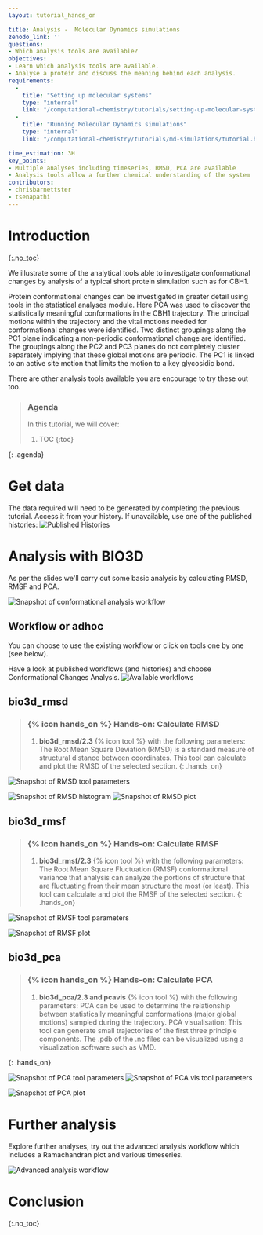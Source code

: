 ```yaml
---
layout: tutorial_hands_on

title: Analysis -  Molecular Dynamics simulations
zenodo_link: ''
questions:
- Which analysis tools are available?
objectives:
- Learn which analysis tools are available.
- Analyse a protein and discuss the meaning behind each analysis. 
requirements:
  -
    title: "Setting up molecular systems"
    type: "internal"
    link: "/computational-chemistry/tutorials/setting-up-molecular-systems/tutorial.html"
  -
    title: "Running Molecular Dynamics simulations"
    type: "internal"
    link: "/computational-chemistry/tutorials/md-simulations/tutorial.html"

time_estimation: 3H
key_points:
- Multiple analyses including timeseries, RMSD, PCA are available
- Analysis tools allow a further chemical understanding of the system 
contributors:
- chrisbarnettster
- tsenapathi
---
```



# Introduction
{:.no_toc}

We illustrate some of the analytical tools able to investigate conformational changes by analysis of a typical short protein simulation such as
for CBH1.

Protein conformational changes can be investigated in greater detail
using tools in the statistical analyses module. Here PCA was used to
discover the statistically meaningful conformations in the CBH1
trajectory. The principal motions within the trajectory and
the vital motions needed for conformational changes were identified.
Two distinct groupings along the PC1 plane indicating a non-periodic conformational change are identified. The groupings along the PC2 and PC3 planes do not completely cluster separately implying that these global motions are periodic. The PC1 is linked to an active site motion that limits the motion to a key glycosidic bond.

There are other analysis tools available you are encourage to try these out too. 

> ### Agenda
>
> In this tutorial, we will cover:
>
> 1. TOC
> {:toc}
>
{: .agenda}

# Get data

The data required will need to be generated by completing the previous tutorial.
Access it from your history.
If unavailable, use one of the published histories:
![Published Histories](images/published_histories.png "Published Histories")

# Analysis with BIO3D

As per the slides we'll carry out some basic analysis by calculating RMSD, RMSF and PCA.

![Snapshot of conformational analysis workflow](images/workflow_confanalysis.png "A simple analysis workflow")


## Workflow or adhoc 
You can choose to use the existing workflow or click on tools one by one (see below).

Have a look at published workflows (and histories) and choose Conformational Changes Analysis.
![Available workflows](images/published_workflows_update.png "Published workflows")


## **bio3d_rmsd**

> ### {% icon hands_on %} Hands-on: Calculate RMSD
>
> 1. **bio3d_rmsd/2.3** {% icon tool %} with the following parameters:
> The Root Mean Square Deviation (RMSD) is a standard measure of structural distance between coordinates. This tool can calculate and plot the RMSD of the selected section.
{: .hands_on}

![Snapshot of RMSD tool parameters](images/analysis_rmsd.png "RMSD parameters")


![Snapshot of RMSD histogram](images/RMSD_Histogram_Plot_34.png "RMSD histogram for a short CBH1 simulation")
![Snapshot of RMSD plot](images/RMSD_plot_33.png "RMSD plot for a short CBH1 simulation")


## **bio3d_rmsf**

> ### {% icon hands_on %} Hands-on: Calculate RMSF
>
> 1. **bio3d_rmsf/2.3** {% icon tool %} with the following parameters:
> The Root Mean Square Fluctuation (RMSF) conformational variance that analysis can analyze the portions of structure that are fluctuating from their mean structure the most (or least). This tool can calculate and plot the RMSF of the selected section.
{: .hands_on}

![Snapshot of RMSF tool parameters](images/analysis_rmsf.png "RMSF parameters")

![Snapshot of RMSF plot](images/rmsf_plot_23.png "RMSF plot for a short CBH1 simulation")

## **bio3d_pca**

> ### {% icon hands_on %} Hands-on: Calculate PCA
>
> 1. **bio3d_pca/2.3 and pcavis** {% icon tool %} with the following parameters:
> PCA can be used to determine the relationship between statistically meaningful conformations (major global motions) sampled during the trajectory.
> PCA visualisation: This tool can generate small trajectories of the first three principle components. The .pdb of the .nc files can be visualized using a visualization software such as VMD.
>
{: .hands_on}

![Snapshot of PCA tool parameters](images/analysis_pca.png "PCA parameters")
![Snapshot of PCA vis tool parameters](images/analysis_pca_vis.png "PCA vis tool parameters")

![Snapshot of PCA plot](images/PCA_plot_46.png "PCA plot for a short CBH1 simulation")


# Further analysis

Explore further analyses, try out the advanced analysis workflow which includes a Ramachandran plot and various timeseries.

![Advanced analysis workflow](images/workflow_advancedanalysis.png "Further MD analysis workflow")

# Conclusion
{:.no_toc}

